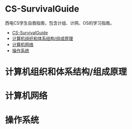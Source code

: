 # CS-SurvivalGuide
西电CS学生自救指南，包含计组、计网、OS的学习指南。

- [CS-SurvivalGuide](#cs-survivalguide)
- [计算机组织和体系结构/组成原理](#计算机组织和体系结构组成原理)
- [计算机网络](#计算机网络)
- [操作系统](#操作系统)


# 计算机组织和体系结构/组成原理

# 计算机网络

# 操作系统

